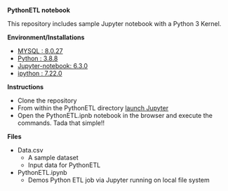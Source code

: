 **PythonETL notebook**

This repository includes sample Jupyter notebook with a Python 3 Kernel.

**Environment/Installations**
- [MYSQL	   : 8.0.27](https://dev.mysql.com/downloads/installer/) 
- [Python	   : 3.8.8](https://www.python.org/downloads/release/python-388/) 
- [Jupyter-notebook: 6.3.0](https://jupyterlab.readthedocs.io/en/stable/getting_started/installation.html)
- [ipython	   : 7.22.0](https://ipython.org/install.html)

**Instructions**
- Clone the repository
- From within the PythonETL directory [launch Jupyter](https://jupyter-notebook-beginner-guide.readthedocs.io/en/latest/execute.html)
- Open the PythonETL.ipnb notebook in the browser and execute the commands. Tada that simple!!

**Files**
- Data.csv
  - A sample dataset
  - Input data for PythonETL 
- PythonETL.ipynb
  - Demos Python ETL job via Jupyter running on local file system
